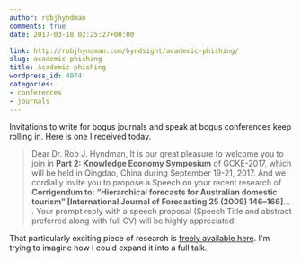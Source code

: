 ```yaml
---
author: robjhyndman
comments: true
date: 2017-03-18 02:25:27+00:00

link: http://robjhyndman.com/hyndsight/academic-phishing/
slug: academic-phishing
title: Academic phishing
wordpress_id: 4074
categories:
- conferences
- journals
---
```


Invitations to write for bogus journals and speak at bogus conferences keep rolling in. Here is one I received today.


> Dear Dr. Rob J. Hyndman,
> It is our great pleasure to welcome you to join in **Part 2: Knowledge Economy Symposium** of GCKE-2017, which will be held in Qingdao, China during September 19-21, 2017. And we cordially invite you to propose a Speech on your recent research of **Corrigendum to: “Hierarchical forecasts for Australian domestic tourism” [International Journal of Forecasting 25 (2009) 146–166]**... . Your prompt reply with a speech proposal (Speech Title and abstract preferred along with full CV) will be highly appreciated!

That particularly exciting piece of research is [freely available here](http://www.sciencedirect.com/science/article/pii/S0169207014001113). I'm trying to imagine how I could expand it into a full talk.
